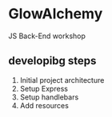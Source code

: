 # GlowAlchemy
JS Back-End workshop

## developibg steps
 1. Initial project architecture
 2. Setup Express
 3. Setup handlebars
 4. Add resources